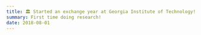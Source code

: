 ```yaml
---
title: 🏛️ Started an exchange year at Georgia Institute of Technology!
summary: First time doing research!
date: 2018-08-01
---
```


